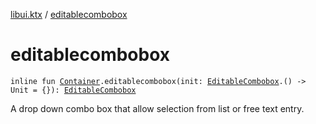 [libui.ktx](index.md) / [editablecombobox](./editablecombobox.md)

# editablecombobox

`inline fun `[`Container`](-container/index.md)`.editablecombobox(init: `[`EditableCombobox`](-editable-combobox/index.md)`.() -> Unit = {}): `[`EditableCombobox`](-editable-combobox/index.md)

A drop down combo box that allow selection from list or free text entry.

